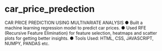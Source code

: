 # car_price_predection
CAR PRICE PREDICTION USING MULTIVARIATE ANALYSIS
● Built a machine learning regression model to predict car prices.
● Used RFE (Recursive Feature Elimination) for feature selection, heatmaps and scatter plots for getting better insights.
● Tools Used: HTML, CSS, JAVASCRIPT, NUMPY, PANDAS etc.
